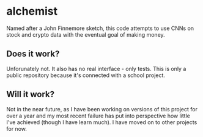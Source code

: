 # alchemist
Named after a John Finnemore sketch, this code attempts to use CNNs on stock and crypto data with the eventual goal of making money.

## Does it work?
Unforunately not. It also has no real interface - only tests. This is only a public repository because it's connected with a school project.

## Will it work?
Not in the near future, as I have been working on versions of this project for over a year and my most recent failure has put into perspective how little I've achieved (though I have learn much). I have moved on to other projects for now.
